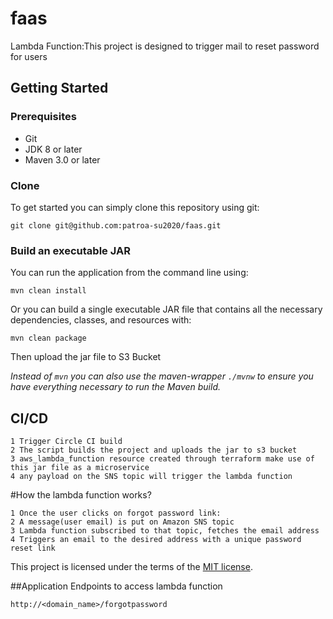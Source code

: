 # faas
Lambda Function:This project is designed to trigger mail to reset password for users

## Getting Started

### Prerequisites
* Git
* JDK 8 or later
* Maven 3.0 or later

### Clone
To get started you can simply clone this repository using git:
```
git clone git@github.com:patroa-su2020/faas.git
```

### Build an executable JAR
You can run the application from the command line using:
```
mvn clean install
```
Or you can build a single executable JAR file that contains all the necessary dependencies, classes, and resources with:
```
mvn clean package
```
Then upload the jar file to S3 Bucket


*Instead of `mvn` you can also use the maven-wrapper `./mvnw` to ensure you have everything necessary to run the Maven build.*


## CI/CD
```$xslt
1 Trigger Circle CI build
2 The script builds the project and uploads the jar to s3 bucket
3 aws_lambda_function resource created through terraform make use of this jar file as a microservice
4 any payload on the SNS topic will trigger the lambda function
```

#How the lambda function works?
```
1 Once the user clicks on forgot password link:
2 A message(user email) is put on Amazon SNS topic
3 Lambda function subscribed to that topic, fetches the email address
4 Triggers an email to the desired address with a unique password reset link
```


This project is licensed under the terms of the [MIT license](LICENSE).

##Application Endpoints to access lambda function
```
http://<domain_name>/forgotpassword
```